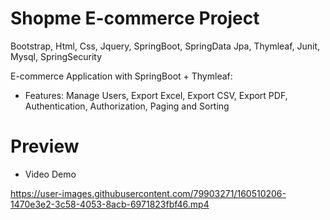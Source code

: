 # Shopme E-commerce Project

Bootstrap, Html, Css, Jquery, SpringBoot, SpringData Jpa, Thymleaf, Junit, Mysql, SpringSecurity

E-commerce Application with SpringBoot + Thymleaf:

* Features:  Manage Users, Export Excel, Export CSV, Export PDF, Authentication, Authorization, Paging and Sorting

# Preview
 
* Video Demo

https://user-images.githubusercontent.com/79903271/160510206-1470e3e2-3c58-4053-8acb-6971823fbf46.mp4

